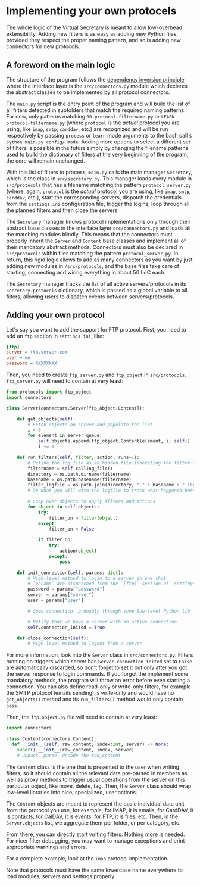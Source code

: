 # Implementing your own protocels

The whole logic of the Virtual Secretary is meant to allow low-overhead extensibility. Adding new filters is as easy as adding new Python files, provided they respect the proper naming pattern, and so is adding new connectors for new protocols.

## A foreword on the main logic

The structure of the program follows the [dependency inversion principle](https://en.wikipedia.org/wiki/Dependency_inversion_principle) where the interface layer is the `src/connectors.py` module which declares the abstract classes to be implemented by all protocol connectors.

The `main.py` script is the entry point of the program and will build the list of all filters detected in subfolders that match the required naming patterns. For now, only patterns matching `00-protocol-filtername.py` or `LEARN-protocol-filtername.py` (where `protocol` is the *actual* protocol you are using, like `imap`, `smtp`, `carddav`, etc.) are recognized and will be run respectively by passing `process` or `learn` mode arguments to the bash call `$ python main.py config/ mode`. Adding more options to select a different set of filters is possible in the future simply by changing the filename patterns used to build the dictionary of filters at the very beginning of the program, the core will remain unchanged.

With this list of filters to process, `main.py` calls the main manager `Secretary`, which is the class in `src/secretary.py`. This manager loads every module in `src/protocols` that has a filename matching the pattern `protocol_server.py` (where, again, `protocol` is the *actual* protocol you are using, like `imap`, `smtp`, `carddav`, etc.), start the corresponding servers, dispatch the credentials from the `settings.ini` configuration file, trigger the logins, loop through all the planned filters and then close the servers.

The `Secretary` manager knows protocol implementations only through their abstract base classes in the interface layer `src/connectors.py` and loads all the matching modules blindly. This means that the connectors must properly inherit the `Server` and `Content` base classes and implement all of their mandatory abstract methods. Connectors must also be declared in `src/protocols` within files matching the pattern `protocol_server.py`. In return, this rigid logic allows to add as many connectors as you want by just adding new modules in `/src/protocols`, and the base files take care of starting, connecting and wiring everything in about 50 LoC each.

The `Secretary` manager tracks the list of all active servers/protocols in its `Secretary.protocols` dictionary, which is passed as a global variable to all filters, allowing users to dispatch events between servers/protocols.

## Adding your own protocol

Let's say you want to add the support for FTP protocol. First, you need to add an `ftp` section in `settings.ini`, like:

```ini
[ftp]
server = ftp.server.com
user = me
password = XXXXXXXX
```

Then, you need to create `ftp_server.py` and `ftp_object` in `src/protocols`. `ftp_server.py` will need to contain at very least:
```python
from protocols import ftp_object
import connectors

class Server(connectors.Server[ftp_object.Content]):

    def get_objects(self):
        # Fetch objects on server and populate the list
        i = 0
        for element in server_queue:
            self.objects.append(ftp_object.Content(element, i, self))
            i += 1

    def run_filters(self, filter, action, runs=1):
        # Define the log file as an hidden file inheriting the filter filename
        filtername = self.calling_file()
        directory = os.path.dirname(filtername)
        basename = os.path.basename(filtername)
        filter_logfile = os.path.join(directory, "." + basename + ".log")
        # Do what you will with the logfile to track what happened here

        # Loop over objects to apply filters and actions
        for object in self.objects:
            try:
                filter_on = filter(object)
            except:
                filter_on = False

            if filter_on:
                try:
                    action(object)
                except:
                    pass

    def init_connection(self, params: dict):
        # High-level method to login to a server in one shot
        # `params` are dispatched from the `[ftp]` section of `settings.ini` file by `Secretary`
        password = params["password"]
        server = params["server"]
        user = params["user"]

        # Open connection, probably through some low-level Python lib

        # Notify that we have a server with an active connection
        self.connection_inited = True

    def close_connection(self):
        # High-level method to logout from a server
```

For more information, look into the `Server` class in `src/connectors.py`. Filters running on triggers which server has `Server.connection_inited` set to `False` are automatically discarded, so don't forget to set it but only after you got the server response to login commands. If you forgot the implement some mandatory methods, the program will throw an error before even starting a connection. You can also define read-only or write-only filters, for example the SMTP protocol (emails sending) is write-only and would have no `get_objects()` method and its `run_filters()` method would only contain `pass`.

Then, the `ftp_object.py` file will need to contain at very least:
```python
import connectors

class Content(connectors.Content):
  def __init__(self, raw_content, index:int, server) -> None:
    super().__init__(raw_content, index, server)
    # Unpack, parse, decode the raw_content
```

The `Content` class is the one that is presented to the user when writing filters, so it should contain all the relevant data pre-parsed in members as well as proxy methods to trigger usual operations from the server on this particular object, like move, delete, tag. Then, the `Server` class should wrap low-level libraries into nice, specialized, user actions.

The `Content` objects are meant to represent the basic individual data unit from the protocol you use, for example, for IMAP, it is emails, for CardDAV, it is contacts, for CalDAV, it is events, for FTP, it is files, etc. Then, in the `Server.objects` list, we aggregate them per folder, or per category, etc.

From there, you can directly start writing filters. Nothing more is needed. For nicer filter debugging, you may want to manage exceptions and print appropriate warnings and errors.

For a complete example, look at the `imap` protocol implementation.

Note that protocols must have the same lowercase name everywhere to load modules, servers and settings properly.
